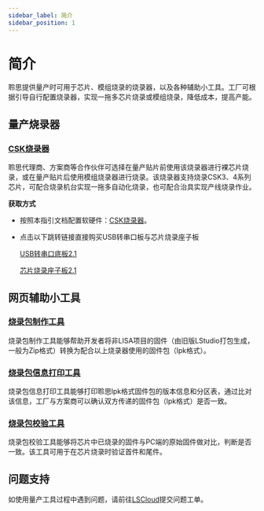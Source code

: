 ```yaml
---
sidebar_label: 简介
sidebar_position: 1
---
```



# 简介

聆思提供量产时可用于芯片、模组烧录的烧录器，以及各种辅助小工具。工厂可根据引导自行配置烧录器，实现一拖多芯片烧录或模组烧录，降低成本，提高产能。

## 量产烧录器

### [CSK烧录器](/tools/mass_production/cskburner)

聆思代理商、方案商等合作伙伴可选择在量产贴片前使用该烧录器进行裸芯片烧录，或在量产贴片后使用模组烧录器进行烧录。该烧录器支持烧录CSK3、4系列芯片，可配合烧录机台实现一拖多自动化烧录，也可配合治具实现产线烧录作业。

**获取方式**

- 按照本指引文档配置软硬件：[CSK烧录器](/tools/mass_production/cskburner)。

- 点击以下跳转链接直接购买USB转串口板与芯片烧录座子板

    [USB转串口底板2.1](https://www.aifuwus.com/onstage/cmddetail?product_type=2672)

    [芯片烧录座子板2.1](https://www.aifuwus.com/onstage/cmddetail?product_type=2768)


## 网页辅助小工具

### [烧录包制作工具](/tools/mass_production/WebTools/pack) 
烧录包制作工具能够帮助开发者将非LISA项目的固件（由旧版LStudio打包生成，一般为Zip格式）转换为配合以上烧录器使用的固件包（lpk格式）。


### [烧录包信息打印工具](/tools/mass_production/WebTools/print)  
烧录包信息打印工具能够打印聆思lpk格式固件包的版本信息和分区表，通过比对该信息，工厂与方案商可以确认双方传递的固件包（lpk格式）是否一致。


### [烧录包校验工具](/tools/mass_production/WebTools/verify) 
烧录包校验工具能够将芯片中已烧录的固件与PC端的原始固件做对比，判断是否一致。该工具可用于在芯片烧录时验证首件和尾件。


## 问题支持

如使用量产工具过程中遇到问题，请前往[LSCloud](https://cloud.listenai.com/)提交问题工单。